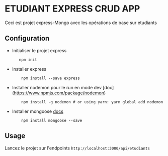 # ETUDIANT EXPRESS CRUD APP 
Ceci est projet express-Mongo avec les opérations de base sur etudiants

## Configuration
-   Initialiser le projet express
     ```
        npm init
    ```
- Installer express 
    ```
        npm install --save express
    ```
- Installer nodemon pour le run en mode dev [doc] (https://www.npmjs.com/package/nodemon)
    ```
        npm install -g nodemon # or using yarn: yarn global add nodemon
    ```
- Installer mongoose [docs](https://mongoosejs.com/docs/index.html)
    ```
        npm install mongoose --save
    ```

## Usage

Lancez le projet sur l'endpoints `http://localhost:3000/api/etudiants`


